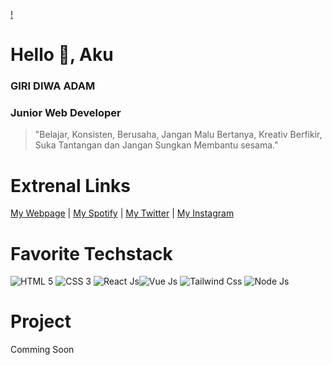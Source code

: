 [!](https://wallpapercave.com/dwp1x/wp8396932.jpg)

# Hello 👋, Aku

### GIRI DIWA ADAM
### Junior Web Developer

>"Belajar, Konsisten, Berusaha, Jangan Malu Bertanya, 
Kreativ Berfikir, Suka Tantangan dan Jangan Sungkan Membantu sesama."

# Extrenal Links
[My Webpage](https://projectwebsite.xyz) | [My Spotify](https://open.spotify.com/user/31kbwghug5xhi4q55mc4xyiiybyy?si=05ead977d266469c&nd=1) | [My Twitter](https://twitter.com/giri_diwa) | [My Instagram](https://www.instagram.com/giri_diwa/)

# Favorite Techstack
![HTML 5](https://upload.wikimedia.org/wikipedia/commons/thumb/3/38/HTML5_Badge.svg/90px-HTML5_Badge.svg.png) ![CSS 3](https://upload.wikimedia.org/wikipedia/commons/thumb/6/62/CSS3_logo.svg/90px-CSS3_logo.svg.png) ![React Js](https://upload.wikimedia.org/wikipedia/commons/thumb/a/a7/React-icon.svg/100px-React-icon.svg.png)![Vue Js](https://upload.wikimedia.org/wikipedia/commons/thumb/9/95/Vue.js_Logo_2.svg/100px-Vue.js_Logo_2.svg.png) ![Tailwind Css](https://upload.wikimedia.org/wikipedia/commons/thumb/d/d5/Tailwind_CSS_Logo.svg/100px-Tailwind_CSS_Logo.svg.png) 
![Node Js](https://upload.wikimedia.org/wikipedia/commons/thumb/7/70/Font_Awesome_5_brands_node-js.svg/100px-Font_Awesome_5_brands_node-js.svg.png)

# Project
Comming Soon 
